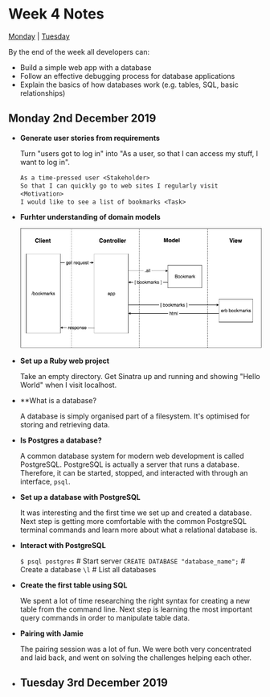 # Week 4 Notes

[Monday](#monday-2nd-december-2019) | [Tuesday](#tuesday-3rd-december-2019)

By the end of the week all developers can:

- Build a simple web app with a database
- Follow an effective debugging process for database applications
- Explain the basics of how databases work (e.g. tables, SQL, basic relationships)

## Monday 2nd December 2019

- **Generate user stories from requirements**

  Turn "users got to log in" into "As a user, so that I can access my stuff, I want to log in".

  ```
  As a time-pressed user <Stakeholder>
  So that I can quickly go to web sites I regularly visit <Motivation>
  I would like to see a list of bookmarks <Task>
  ```

- **Furhter understanding of domain models**

  ![Domain Model](./img/domain_model.png)
  
- **Set up a Ruby web project**

  Take an empty directory. Get Sinatra up and running and showing "Hello World" when I visit localhost.
  
- **What is a database?

  A database is simply organised part of a filesystem. It's optimised for storing and retrieving data.
  
- **Is Postgres a database?**

  A common database system for modern web development is called PostgreSQL. PostgreSQL is actually a server that runs a database. Therefore, it can be started, stopped, and interacted with through an interface, ```psql```.

- **Set up a database with PostgreSQL**

  It was interesting and the first time we set up and created a database. Next step is getting more comfortable with the common PostgreSQL terminal commands and learn more about what a relational database is.
  
- **Interact with PostgreSQL**

  ```$ psql postgres```                  # Start server
  ```CREATE DATABASE "database_name";``` # Create a database
  ```\l```                               # List all databases

- **Create the first table using SQL**

  We spent a lot of time researching the right syntax for creating a new table from the command line. Next step is learning the most important query commands in order to manipulate table data.

- **Pairing with Jamie**

  The pairing session was a lot of fun. We were both very concentrated and laid back, and went on solving the challenges helping each other.

- ## Tuesday 3rd December 2019
